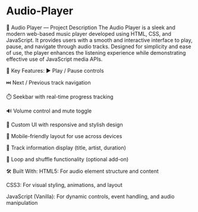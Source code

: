 # Audio-Player

🎵 Audio Player — Project Description
The Audio Player is a sleek and modern web-based music player developed using HTML, CSS, and JavaScript. It provides users with a smooth and interactive interface to play, pause, and navigate through audio tracks. Designed for simplicity and ease of use, the player enhances the listening experience while demonstrating effective use of JavaScript media APIs.

🔧 Key Features:
▶️ Play / Pause controls

⏭️ Next / Previous track navigation

⏱️ Seekbar with real-time progress tracking

🔊 Volume control and mute toggle

🎨 Custom UI with responsive and stylish design

📱 Mobile-friendly layout for use across devices

📝 Track information display (title, artist, duration)

🔁 Loop and shuffle functionality (optional add-on)

🛠 Built With:
HTML5: For audio element structure and content

CSS3: For visual styling, animations, and layout

JavaScript (Vanilla): For dynamic controls, event handling, and audio manipulation

